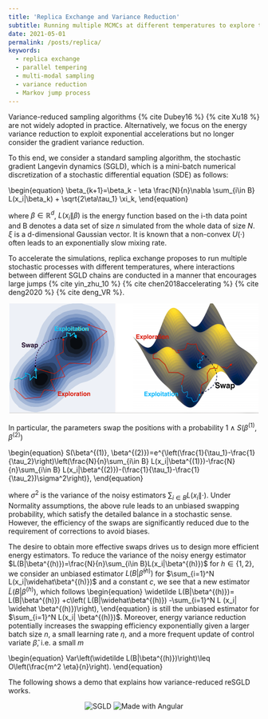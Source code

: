 ```yaml
---
title: 'Replica Exchange and Variance Reduction'
subtitle: Running multiple MCMCs at different temperatures to explore the solution thoroughly.
date: 2021-05-01
permalink: /posts/replica/
keywords:
  - replica exchange
  - parallel tempering
  - multi-modal sampling
  - variance reduction
  - Markov jump process
---
```


Variance-reduced sampling algorithms {% cite Dubey16 %} {% cite Xu18 %} are not widely adopted in practice. Alternatively, we focus on the energy variance reduction to exploit exponential accelerations but no longer consider the gradient variance reduction. 

To this end, we consider a standard sampling algorithm, the stochastic gradient Langevin dynamics (SGLD), which is a mini-batch numerical discretization of a stochastic differential equation (SDE) as follows:

\begin{equation}
\beta_{k+1}=\beta_k - \eta \frac{N}{n}\nabla \sum_{i\in B} L(x_i\|\beta_k) + \sqrt{2\eta\tau_1} \xi_k,
\end{equation}

where $\beta\in\mathbb{R}^d$, $L(x_i\|\beta)$ is the energy function based on the i-th data point and B denotes a data set of size $n$ simulated from the whole data of size $N$. $\xi$ is a d-dimensional Gaussian vector. It is known that a non-convex $U(\cdot)$ often leads to an exponentially slow mixing rate.

<!--- Simulated annealing is adopted in almost every espect in deep learning, which proposes to anneal temperatures to concentrate the probability measures towards the global optima. Such a strategy, however, fails in uncertainty estimations for reliable predictions. -->

To accelerate the simulations, replica exchange proposes to run multiple stochastic processes with different temperatures, where interactions between different SGLD chains are conducted in a manner that encourages large jumps {% cite yin_zhu_10 %} {% cite chen2018accelerating %} {% cite deng2020 %} {% cite deng_VR %}. 

<!--- The following is a figure that shows the trajectory of the algorithm, where the right path denotes a process driven by a high temperature and the blue one denotes a low-temperature process. -->

<p align="center">
    <img src="/images/reSGLD_exploitation_exploration.png" width="500" height="220" />
</p>

In particular, the parameters swap the positions with a probability $1\wedge S(\beta^{(1)}, \beta^{(2)})$

\begin{equation}
S(\beta^{(1)}, \beta^{(2)})=e^{\left(\frac{1}{\tau_1}-\frac{1}{\tau_2}\right)\left(\frac{N}{n}\sum_{i\in B} L(x_i\|\beta^{(1)})-\frac{N}{n}\sum_{i\in B} L(x_i\|\beta^{(2)})-(\frac{1}{\tau_1}-\frac{1}{\tau_2})\sigma^2\right)},
\end{equation}

where $\sigma^2$ is the variance of the noisy estimators $\sum_{i\in B} L(x_i\|\cdot)$. Under Normality assumptions, the above rule leads to an unbiased swapping probability, which satisfy the detailed balance in a stochastic sense. However, the efficiency of the swaps are significantly reduced due to the requirement of corrections to avoid biases. 

The desire to obtain more effective swaps drives us to design more efficient energy estimators. To reduce the variance of the noisy energy estimator $L(B|\beta^{(h)})=\frac{N}{n}\sum_{i\in B}L(x_i|\beta^{(h)})$ for $h\in\{1,2\}$, we consider an unbiased estimator $L(B|\widehat\beta^{(h)})$ for $\sum_{i=1}^N L(x_i|\widehat\beta^{(h)})$ and a constant $c$, we see that a new estimator $\widetilde L(B| \beta^{(h)})$, which follows
\begin{equation}
    \widetilde L(B|\beta^{(h)})= L(B|\beta^{(h)}) +c\left( L(B|\widehat\beta^{(h)}) -\sum_{i=1}^N L (x_i| \widehat \beta^{(h)})\right),
\end{equation}
is still the unbiased estimator for $\sum_{i=1}^N L(x_i| \beta^{(h)})$. Moreover, energy variance reduction potentially increases the swapping efficiency exponentially given a larger batch size $n$, a small learning rate $\eta$, and a more frequent update of control variate $\widehat \beta$, i.e. a small $m$

\begin{equation}
Var\left(\widetilde L(B\|\beta^{(h)})\right)\leq O\left(\frac{m^2 \eta}{n}\right).
\end{equation}

The following shows a demo that explains how variance-reduced reSGLD works.

<p float="left" align="center">
  <img src="/images/VR-reSGLD/SGLD.gif" width="185" title="SGLD"/>
  <img src="/images/VR-reSGLD/reSGLD_vs_VR_reSGLD.gif" width="340" alt="Made with Angular" title="reSGLD vs VR-reSGLD" />
</p>
